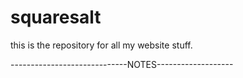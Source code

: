 # squaresalt

this is the repository for all my website stuff.

-----------------------------NOTES-------------------
